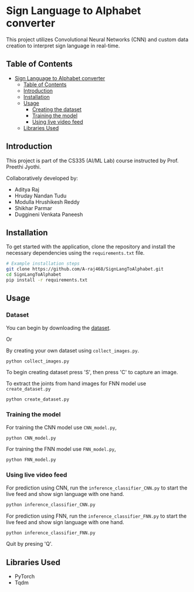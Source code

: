 # Sign Language to Alphabet converter

This project utilizes Convolutional Neural Networks (CNN) and custom data creation to interpret sign language in real-time.

## Table of Contents

- [Sign Language to Alphabet converter](#sign-language-to-alphabet-converter)
  - [Table of Contents](#table-of-contents)
  - [Introduction](#introduction)
  - [Installation](#installation)
  - [Usage](#usage)
    - [Creating the dataset](#creating-the-dataset)
    - [Training the model](#training-the-model)
    - [Using live video feed](#using-live-video-feed)
  - [Libraries Used](#libraries-used)

## Introduction

This project is part of the CS335 (AI/ML Lab) course instructed by Prof. Preethi Jyothi.

Collaboratively developed by:

- Aditya Raj
- Hruday Nandan Tudu
- Modulla Hrushikesh Reddy
- Shikhar Parmar
- Duggineni Venkata Paneesh

## Installation

To get started with the application, clone the repository and install the necessary dependencies using the `requirements.txt` file.

```bash
# Example installation steps
git clone https://github.com/A-raj468/SignLangToAlphabet.git
cd SignLangToAlphabet
pip install -r requirements.txt
```

## Usage

### Dataset

You can begin by downloading the [dataset](https://iitbacin-my.sharepoint.com/:f:/g/personal/210050005_iitb_ac_in/Evck4s6jkDpAuCZZm_heMEkBUh4TP8v8o_jw1ne6FMt0bQ?e=8vN32T).

Or

By creating your own dataset using `collect_images.py`.

```bash
python collect_images.py
```

To begin creating dataset press 'S', then press 'C' to capture an image.

To extract the joints from hand images for FNN model use `create_dataset.py`

```bash
python create_dataset.py
```

### Training the model

For training the CNN model use `CNN_model.py`,

```bash
python CNN_model.py
```

For training the FNN model use `FNN_model.py`,

```bash
python FNN_model.py
```

### Using live video feed

For prediction using CNN, run the `inference_classifier_CNN.py` to start the live feed and show sign language with one hand.

```bash
python inference_classifier_CNN.py
```

For prediction using FNN, run the `inference_classifier_FNN.py` to start the live feed and show sign language with one hand.

```bash
python inference_classifier_FNN.py
```

Quit by presing 'Q'.

## Libraries Used

- PyTorch
- Tqdm
